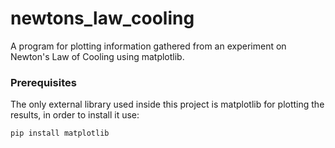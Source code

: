 # newtons_law_cooling
A program for plotting information gathered from an experiment on Newton's Law of Cooling using matplotlib.

### Prerequisites

The only external library used inside this project is matplotlib for plotting the results,
in order to install it use:
```
pip install matplotlib
```
